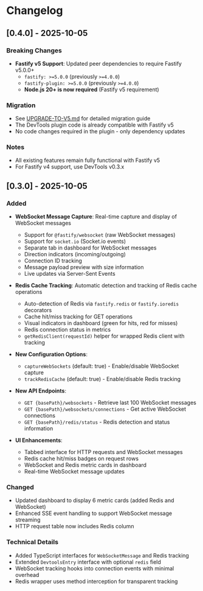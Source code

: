 # Changelog

## [0.4.0] - 2025-10-05

### Breaking Changes
- **Fastify v5 Support**: Updated peer dependencies to require Fastify v5.0.0+
  - `fastify: >=5.0.0` (previously `>=4.0.0`)
  - `fastify-plugin: >=5.0.0` (previously `>=4.0.0`)
  - **Node.js 20+ is now required** (Fastify v5 requirement)

### Migration
- See [UPGRADE-TO-V5.md](./UPGRADE-TO-V5.md) for detailed migration guide
- The DevTools plugin code is already compatible with Fastify v5
- No code changes required in the plugin - only dependency updates

### Notes
- All existing features remain fully functional with Fastify v5
- For Fastify v4 support, use DevTools v0.3.x

## [0.3.0] - 2025-10-05

### Added
- **WebSocket Message Capture**: Real-time capture and display of WebSocket messages
  - Support for `@fastify/websocket` (raw WebSocket messages)
  - Support for `socket.io` (Socket.io events)
  - Separate tab in dashboard for WebSocket messages
  - Direction indicators (incoming/outgoing)
  - Connection ID tracking
  - Message payload preview with size information
  - Live updates via Server-Sent Events

- **Redis Cache Tracking**: Automatic detection and tracking of Redis cache operations
  - Auto-detection of Redis via `fastify.redis` or `fastify.ioredis` decorators
  - Cache hit/miss tracking for GET operations
  - Visual indicators in dashboard (green for hits, red for misses)
  - Redis connection status in metrics
  - `getRedisClient(requestId)` helper for wrapped Redis client with tracking

- **New Configuration Options**:
  - `captureWebSockets` (default: true) - Enable/disable WebSocket capture
  - `trackRedisCache` (default: true) - Enable/disable Redis tracking

- **New API Endpoints**:
  - `GET {basePath}/websockets` - Retrieve last 100 WebSocket messages
  - `GET {basePath}/websockets/connections` - Get active WebSocket connections
  - `GET {basePath}/redis/status` - Redis detection and status information

- **UI Enhancements**:
  - Tabbed interface for HTTP requests and WebSocket messages
  - Redis cache hit/miss badges on request rows
  - WebSocket and Redis metric cards in dashboard
  - Real-time WebSocket message updates

### Changed
- Updated dashboard to display 6 metric cards (added Redis and WebSocket)
- Enhanced SSE event handling to support WebSocket message streaming
- HTTP request table now includes Redis column

### Technical Details
- Added TypeScript interfaces for `WebSocketMessage` and Redis tracking
- Extended `DevtoolsEntry` interface with optional `redis` field
- WebSocket tracking hooks into connection events with minimal overhead
- Redis wrapper uses method interception for transparent tracking
